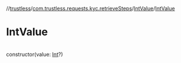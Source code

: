 //[trustless](../../../index.md)/[com.trustless.requests.kyc.retrieveSteps](../index.md)/[IntValue](index.md)/[IntValue](-int-value.md)

# IntValue

\
constructor(value: [Int](https://kotlinlang.org/api/latest/jvm/stdlib/kotlin/-int/index.html)?)
